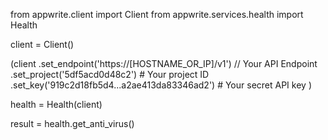 from appwrite.client import Client
from appwrite.services.health import Health

client = Client()

(client
  .set_endpoint('https://[HOSTNAME_OR_IP]/v1') // Your API Endpoint
  .set_project('5df5acd0d48c2') # Your project ID
  .set_key('919c2d18fb5d4...a2ae413da83346ad2') # Your secret API key
)

health = Health(client)

result = health.get_anti_virus()
